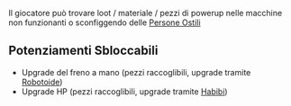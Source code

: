 Il giocatore può trovare loot / materiale / pezzi di powerup nelle macchine non funzionanti
o sconfiggendo delle [Persone Ostili](Persone%20Ostili.md)
## Potenziamenti Sbloccabili

-  Upgrade del freno a mano (pezzi raccoglibili, upgrade tramite [Robotoide](Robotoide.md))
-  Upgrade HP (pezzi raccoglibili, upgrade tramite [Habibi](Habibi.md))